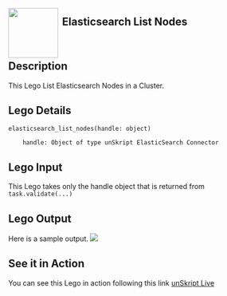 [<img align="left" src="https://unskript.com/assets/favicon.png" width="100" height="100" style="padding-right: 5px">](https://unskript.com/assets/favicon.png) 
<h2>Elasticsearch List Nodes</h2>

<br>

## Description
This Lego List Elasticsearch Nodes in a Cluster.


## Lego Details

    elasticsearch_list_nodes(handle: object)

        handle: Object of type unSkript ElasticSearch Connector

## Lego Input
This Lego takes only the handle object that is returned from `task.validate(...)`

## Lego Output
Here is a sample output.
<img src="./1.png">

## See it in Action

You can see this Lego in action following this link [unSkript Live](https://us.app.unskript.io)

